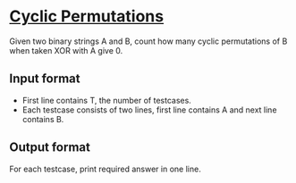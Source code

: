 # [Cyclic Permutations][link]

Given two binary strings A and B, count how many cyclic permutations of B when taken XOR with A give 0.

## Input format

- First line contains T, the number of testcases.
- Each testcase consists of two lines, first line contains A and next line contains B.

## Output format

For each testcase, print required answer in one line.

[link]: https://www.hackerearth.com/practice/algorithms/string-algorithm/z-algorithm/practice-problems/algorithm/cyclic-permutations-15/
